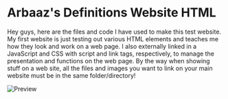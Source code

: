 # Arbaaz's Definitions Website HTML 

Hey guys, here are the files and code I have used to make this test website. My first website is just testing out various HTML elements and teaches me how they look and work on a web page. I also externally linked in a JavaScript and CSS with script and link tags, respectively, to manage the presentation and functions on the web page. By the way when showing stuff on a web site, all the files and images you want to link on your main website must be in the same folder/directory!

![Preview](https://github.com/ArbaazPatwari/Web-Development/blob/main/First%20Website/thumbnail.png)
